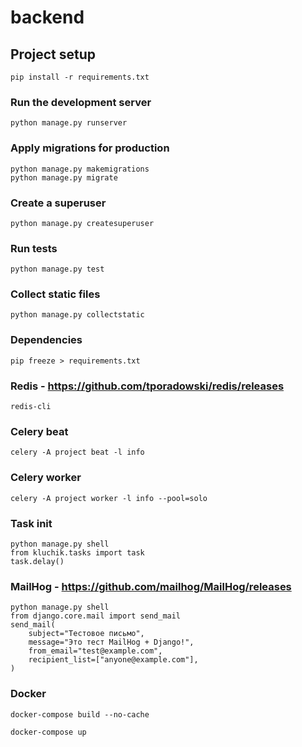 # backend

## Project setup

```
pip install -r requirements.txt
```

### Run the development server

```
python manage.py runserver
```

### Apply migrations for production

```
python manage.py makemigrations
python manage.py migrate
```

### Create a superuser

```
python manage.py createsuperuser
```

### Run tests

```
python manage.py test
```

### Collect static files

```
python manage.py collectstatic
```

### Dependencies

```
pip freeze > requirements.txt
```

### Redis - https://github.com/tporadowski/redis/releases

```
redis-cli
```

### Celery beat

```
celery -A project beat -l info
```

### Celery worker

```
celery -A project worker -l info --pool=solo
```

### Task init

```
python manage.py shell
from kluchik.tasks import task
task.delay()
```

### MailHog - https://github.com/mailhog/MailHog/releases

```
python manage.py shell
from django.core.mail import send_mail
send_mail(
    subject="Тестовое письмо",
    message="Это тест MailHog + Django!",
    from_email="test@example.com",
    recipient_list=["anyone@example.com"],
)
```

### Docker

```
docker-compose build --no-cache
```

```
docker-compose up
```
